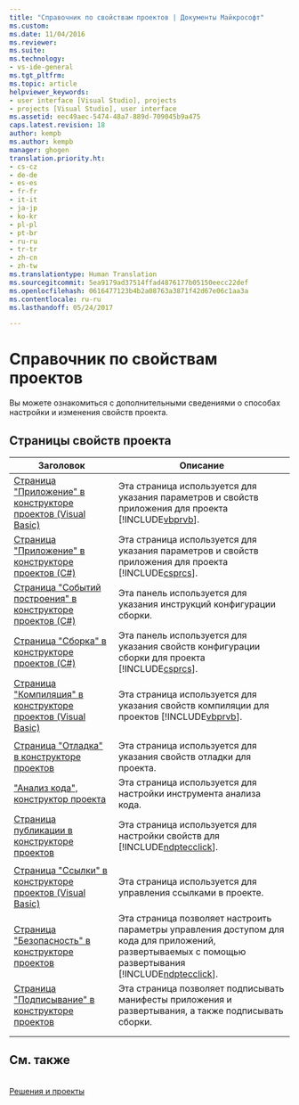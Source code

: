 ```yaml
---
title: "Справочник по свойствам проектов | Документы Майкрософт"
ms.custom: 
ms.date: 11/04/2016
ms.reviewer: 
ms.suite: 
ms.technology:
- vs-ide-general
ms.tgt_pltfrm: 
ms.topic: article
helpviewer_keywords:
- user interface [Visual Studio], projects
- projects [Visual Studio], user interface
ms.assetid: eec49aec-5474-48a7-889d-709045b9a475
caps.latest.revision: 18
author: kempb
ms.author: kempb
manager: ghogen
translation.priority.ht:
- cs-cz
- de-de
- es-es
- fr-fr
- it-it
- ja-jp
- ko-kr
- pl-pl
- pt-br
- ru-ru
- tr-tr
- zh-cn
- zh-tw
ms.translationtype: Human Translation
ms.sourcegitcommit: 5ea9179ad37514ffad4876177b05150eecc22def
ms.openlocfilehash: 0616477123b4b2a08763a3871f42d67e06c1aa3a
ms.contentlocale: ru-ru
ms.lasthandoff: 05/24/2017

---
```

# Справочник по свойствам проектов
<a id="project-properties-reference" class="xliff"></a>
Вы можете ознакомиться с дополнительными сведениями о способах настройки и изменения свойств проекта.  
  
## Страницы свойств проекта
<a id="project-properties-pages" class="xliff"></a>  
  
|Заголовок|Описание|  
|-----------|-----------------|  
|[Страница "Приложение" в конструкторе проектов (Visual Basic)](../../ide/reference/application-page-project-designer-visual-basic.md)|Эта страница используется для указания параметров и свойств приложения для проекта [!INCLUDE[vbprvb](../../code-quality/includes/vbprvb_md.md)].|  
|[Страница "Приложение" в конструкторе проектов (C#)](../../ide/reference/application-page-project-designer-csharp.md)|Эта страница используется для указания параметров и свойств приложения для проекта [!INCLUDE[csprcs](../../data-tools/includes/csprcs_md.md)].|  
|[Страница "Событий построения" в конструкторе проектов (C#)](../../ide/reference/build-events-page-project-designer-csharp.md)|Эта панель используется для указания инструкций конфигурации сборки.|  
|[Страница "Сборка" в конструкторе проектов (C#)](../../ide/reference/build-page-project-designer-csharp.md)|Эта панель используется для указания свойств конфигурации сборки для проекта [!INCLUDE[csprcs](../../data-tools/includes/csprcs_md.md)].|  
|[Страница "Компиляция" в конструкторе проектов (Visual Basic)](../../ide/reference/compile-page-project-designer-visual-basic.md)|Эта страница используется для указания свойств компиляции для проектов [!INCLUDE[vbprvb](../../code-quality/includes/vbprvb_md.md)].|  
|||  
|[Страница "Отладка" в конструкторе проектов](../../ide/reference/debug-page-project-designer.md)|Эта страница используется для указания свойств отладки для проекта.|  
|["Анализ кода", конструктор проекта](../../ide/reference/code-analysis-project-designer.md)|Эта страница используется для настройки инструмента анализа кода.|  
|[Страница публикации в конструкторе проектов](../../ide/reference/publish-page-project-designer.md)|Эта страница используется для настройки свойств для [!INCLUDE[ndptecclick](../../deployment/includes/ndptecclick_md.md)].|  
|||  
|[Страница "Ссылки" в конструкторе проектов (Visual Basic)](../../ide/reference/references-page-project-designer-visual-basic.md)|Эта страница используется для управления ссылками в проекте.|  
|[Страница "Безопасность" в конструкторе проектов](../../ide/reference/security-page-project-designer.md)|Эта страница позволяет настроить параметры управления доступом для кода для приложений, развертываемых с помощью развертывания [!INCLUDE[ndptecclick](../../deployment/includes/ndptecclick_md.md)].|  
|[Страница "Подписывание" в конструкторе проектов](../../ide/reference/signing-page-project-designer.md)|Эта страница позволяет подписывать манифесты приложения и развертывания, а также подписывать сборки.|  
|||  
|||  
  
## См. также
<a id="see-also" class="xliff"></a>  
 [Решения и проекты](../../ide/solutions-and-projects-in-visual-studio.md)
